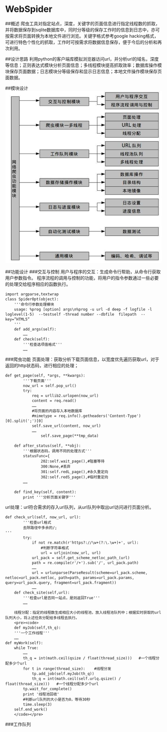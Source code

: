 WebSpider
=========

##概述
爬虫工具对指定站点，深度，关键字的页面信息进行指定线程数的抓取，并将数据保存到sqlite数据库中，同时分等级的保存工作时的信息到日志中，亦可按需求将页面转换为本地文件进行浏览。关键字格式参考google hacking格式，可进行特色个性化的抓取，工作时可按需求将数据信息保存，便于今后的分析和再次利用。

##设计思路
利用python的客户端库模拟浏览器访问url，并分析url的域名，深度等信息；正则表达式模块分析页面信息；多线程模块提高抓取效率；数据库操作模块保存页面数据；日志模块分等级保存和显示日志信息；本地文件操作模块保存页面数据。

##模块设计
![模块设计图](1.jpg)

##功能设计
###交互与控制
用户与程序的交互：生成命令行帮助，从命令行获取用户参数指令。
程序流程的调用与控制的功能，将用户的指令参数通过一些必要的处理交给程序相应的函数执行。
<pre><code>import argparse,textwrap
class SpiderOpt(object):
    '''命令行参数处理模块
    usage: %prog [option] args\n%prog -u url -d deep -f logfile -l loglevel(1-5)  --testself -thread number --dbfile  filepath  --key=”HTML5”
    '''
    def add_args(self):
        ……
    def check(self):
        '''检查选项值格式'''
        ……</code></pre>
        
###爬虫功能
页面处理：获取分析下载页面信息，以宽度优先遍历获取url，对于返回的http状态码，进行相应的处理；
<pre><code>def get_page(self, *args, **kwargs):
    	'''下载页面'''
		now_url = self.pop_url()
		try:
			req = urllib2.urlopen(now_url)
			content = req.read()
			……
			#将页面的内容存入本地数据库
			#mimetype = req.info().getheaders('Content-Type')[0].split(';')[0]
			self.save_url(content, now_url)
			……
				self.save_page(**tmp_data)

	def after_status(self, **obj):
		'''根据状态码，调用不同的处理方式'''
		statusFunc={
				202:self.wait_page(),#阻塞等待
				300:None,#丢弃
				301:self.redL_page(),#永久重定向
				302:self.redS_page(),#临时重定向
		……

	def find_key(self, content):
		print '''分析页面关键字'''</code></pre>

url处理：url符合需求的存入url队列，从url队列中取出url访问进行页面分析。
<pre><code>def check_url(self, now_url, url):
    	'''检查url格式
		去除路径中多余的/;
'''
		try:
			if not re.match(r'https?://\w+(?:\.\w+)+', url):
				#判断字符串格式
				url = urljoin(now_url, url)
			url_pack = self.get_scheme_netloc_path_(url)
			path = re.compile(r'/+').sub('/', url_pack.path)
			……
			url = urlunparse(ParseResult(scheme=url_pack.scheme, netloc=url_pack.netloc, path=path, params=url_pack.params, query=url_pack.query, fragment=url_pack.fragment))
			……
	def check_site(self,url):
		'''检查url是否同一站点，是则返回True'''
		……</code></pre>
        
        线程分配：指定的线程数生成相应大小的线程池，放入线程池队列中；根据实时获取的url队列大小，将上述任务分配给多线程去执行。
        <pre><code>
        def myJob(self,th_q):
    	'''一个工作线程'''
		……
	def myWork(self):
		while True:
			……
			th_q = int(math.ceil(qsize / float(thread_size)))	#一个线程分配多少个url
			for t in range(thread_size):	#线程分发
				tp.add_job(self.myJob(th_q))
				th_q = int(math.ceil(self.urlq.qsize() / float(thread_size)))	#一个线程分配多少个url
			tp.wait_for_complete()
			print '线程池回收'
			#判断url队列的大小是否为0，等待30秒
			time.sleep(3)
		self.end_work()
        </code></pre>
        
###工作队列

